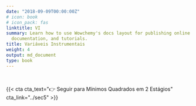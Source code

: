 ```yaml
---
date: "2018-09-09T00:00:00Z"
# icon: book
# icon_pack: fas
linktitle: VI
summary: Learn how to use Wowchemy's docs layout for publishing online courses, software
  documentation, and tutorials.
title: Variáveis Instrumentais
weight: 4
output: md_document
type: book
---
```






</br>

{{< cta cta_text="👉 Seguir para Mínimos Quadrados em 2 Estágios" cta_link="../sec5" >}}
